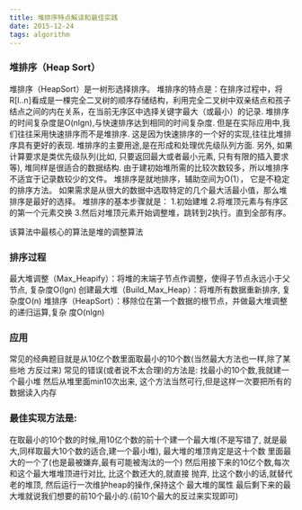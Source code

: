 ```yaml
---
title: 堆排序特点解读和最佳实践
date: 2015-12-24
tags: algorithm
---
```


### 堆排序（Heap Sort）
堆排序（HeapSort）是一树形选择排序。
堆排序的特点是：在排序过程中，将R[l..n]看成是一棵完全二叉树的顺序存储结构，利用完全二叉树中双亲结点和孩子结点之间的内在关系，在当前无序区中选择关键字最大（或最小）的记录.
堆排序的时间复杂度是O(nlgn),与快速排序达到相同的时间复杂度. 但是在实际应用中,我们往往采用快速排序而不是堆排序. 这是因为快速排序的一个好的实现,往往比堆排序具有更好的表现. 堆排序的主要用途,是在形成和处理优先级队列方面. 另外, 如果计算要求是类优先级队列(比如, 只要返回最大或者最小元素, 只有有限的插入要求等), 堆同样是很适合的数据结构.
由于建初始堆所需的比较次数较多，所以堆排序不适宜于记录数较少的文件。
堆排序是就地排序，辅助空间为O(1），
它是不稳定的排序方法。
如果需求是从很大的数据中选取特定的几个最大活最小值，那么堆排序是最好的选择。
堆排序的基本步骤就是：
1.初始建堆
2.将堆顶元素与有序区的第一个元素交换
3.然后对堆顶元素开始调整堆，跳转到2执行。直到全部有序。

该算法中最核心的算法是堆的调整算法

### 排序过程
最大堆调整（Max_Heapify）：将堆的末端子节点作调整，使得子节点永远小于父节点, 复杂度O(lgn)
创建最大堆（Build_Max_Heap）：将堆所有数据重新排序, 复杂度O(n)
堆排序（HeapSort）：移除位在第一个数据的根节点，并做最大堆调整的递归运算,复杂 度O(nlgn)

### 应用
常见的经典题目就是从10亿个数里面取最小的10个数(当然最大方法也一样,除了某些地 方反过来)
常见的错误(或者说不太合理)的方法是: 找最小的10个数,我就建一个最小堆 然后从堆里面min10次出来, 这个方法当然可行,但是这样一次要把所有的数据读入内存

### 最佳实现方法是:
在取最小的10个数的时候,用10亿个数的前十个建一个最大堆(不是写错了, 就是最大,同样取最大10个数的适合,建一个最小堆), 最大堆的堆顶肯定是这十个数 里面最大的一个了(也是最被嫌弃,最有可能被淘汰的一个)
然后用接下来的10亿个数,每次和这个最大堆堆顶进行对比, 比这个数还大的,就直接 抛弃, 比这个数小的话,就替代老的堆顶, 然后运行一次维护heap的操作,保持这个 最大堆的属性
最后剩下来的最大堆就说我们想要的前10个最小的.(前10个最大的反过来实现即可)

